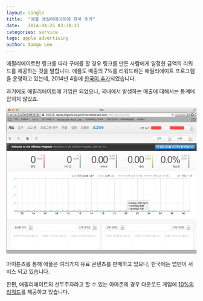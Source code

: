 ```yaml
---
layout: single
title:  "애플 애필리에이트에 한국 추가"
date:   2014-04-25 03:38:23
categories: service
tags: apple advertising
author: Samgu Lee
---
```

애필리에이트란 링크를 따라 구매를 할 경우 링크를 만든 사람에게 일정한 금액의 리워드를 제공하는 것을 말합니다. 애플도 매출의 7%를 리워드하는 애필리에이트 프로그램을 운영하고 있는데, 2014년 4월에 [한국이 추가](https://www.apple.com/itunes/affiliates/resources/blog/korea-and-19-other-countries-added-this-week.html)되었습니다.

과거에도 애필리에이트에 가입은 되었으나, 국내에서 발생하는 매출에 대해서는 통계에 잡히지 않았죠.

![애플 애필리에이트 관리자 화면](/assets/apple-affiliate-overview.png)

아이튠즈를 통해 애플은 여러가지 유료 콘텐츠를 판매하고 있으나, 한국에는 앱만이 서비스 되고 있습니다.

한편, 애필리에이트의 선두주자라고 할 수 있는 아마존의 경우 다운로드 게임에 [10%의 리워드](https://affiliate-program.amazon.com/gp/associates/help/operating/advertisingfees?ie=UTF8&amp;pf_rd_i=assoc_footer_content_newlogin&amp;pf_rd_m=ATVPDKIKX0DER&amp;pf_rd_p=&amp;pf_rd_r=&amp;pf_rd_s=assoc-center-1&amp;pf_rd_t=501&amp;ref_=amb_link_359035362_2)를 제공하고 있습니다.
